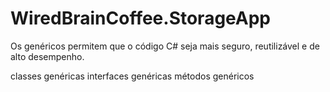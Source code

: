 # WiredBrainCoffee.StorageApp

Os genéricos permitem que o código C# seja mais seguro, reutilizável e de alto desempenho.

classes genéricas
interfaces genéricas
métodos genéricos
